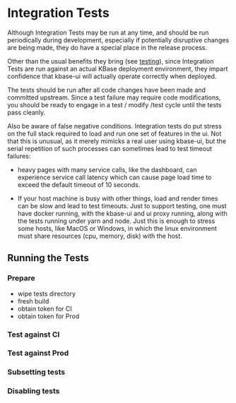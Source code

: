 ---
---
# Integration Tests

Although Integration Tests may be run at any time, and should be run periodically during development, especially if potentially disruptive changes are being made, they do have a special place in the release process.

Other than the usual benefits they bring (see [testing](../testing)), since Integration Tests are run against an actual KBase deployment environment, they impart confidence that kbase-ui will actually operate correctly when deployed.

The tests should be run after all code changes have been made and committed upstream. Since a test failure may require code modifications, you should be ready to engage in a test / modify /test cycle until the tests pass cleanly.

Also be aware of false negative conditions. Integration tests do put stress on the full stack required to load and run one set of features in the ui. Not that this is unusual, as it merely mimicks a real user using kbase-ui, but the serial repetition of such processes can sometimes lead to test timeout failures:

- heavy pages with many service calls, like the dashboard, can experience service call latency which can cause page load time to exceed the default timeout of 10 seconds.

- If your host machine is busy with other things, load and render times can be slow and lead to test timeouts. Just to support testing, one must have docker running, with the kbase-ui and ui proxy running, along with the tests running under yarn and node. Just this is enough to stress some hosts, like MacOS or Windows, in which the linux environment must share resources (cpu, memory, disk) with the host.

## Running the Tests

### Prepare

- wipe tests directory
- fresh build
- obtain token for CI
- obtain token for Prod

### Test against CI

### Test against Prod

### Subsetting tests

### Disabling tests